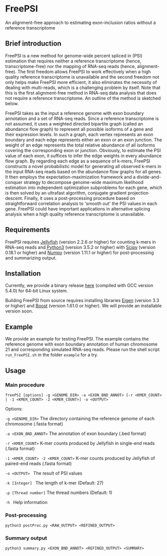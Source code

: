 # FreePSI
An alignment-free approach to estimating exon-inclusion ratios without a reference transcriptome

## Brief introduction
FreePSI is a new method for genome-wide percent spliced in (PSI) estimation that requires neither a reference transcriptome (hence, transcriptome-free) nor the mapping of RNA-seq reads (hence, alignment-free).
The first freedom allows FreePSI to work effectively when a high quality reference transcriptome is unavailable and the second freedom not only helps make FreePSI more efficient, it also eliminates the necessity of dealing with multi-reads, which is a challenging problem by itself.
Note that this is the first alignment-free method in RNA-seq data analysis that does not require a reference transcriptome.
An outline of the method is sketched below.

FreePSI takes as the input a reference genome with exon boundary annotation and a set of RNA-seq reads.
Since a reference transcriptome is not assumed, it uses a weighted directed bipartite graph (called an abundance flow graph) to represent all possible isoforms of a gene and their expression levels.
In such a graph, each vertex represents an exon boundary and each edge represents either an exon or an exon junction.
The weight of an edge represents the total relative abundance of all isoforms covering the corresponding exon or junction.
Obviously, to estimate the PSI value of each exon, it suffices to infer the edge weights in every abundance flow graph.
By regarding each edge as a sequence of k-mers, FreePSI constructs a novel probabilistic model for generating all observed k-mers in the input RNA-seq reads based on the abundance flow graphs for all genes.
It then employs the expectation-maximization framework and a divide-and-conquer strategy to decompose genome-wide maximum likelihood estimation into independent optimization subproblems for each gene, which is then solved by an ultrafast algorithm, conjugate gradient projection descent.
Finally, it uses a post-processing procedure based on straightforward correlation analysis to 'smooth out' the PSI values in each gene.
FreePSI could have important applications in alternative splicing analysis when a high quality reference transcriptome is unavailable.

## Requirements
FreePSI requires [Jellyfish](https://github.com/gmarcais/Jellyfish/releases) (version 2.2.6 or higher) for counting k-mers in RNA-seq reads and [Python3](https://www.python.org/downloads/) (version 3.5.2 or higher) with [Scipy](https://www.scipy.org/) (version 0.18.1 or higher) and [Numpy](http://www.numpy.org/) (version 1.11.1 or higher) for post-processing and summarizing output.

## Installation
Currently, we provide a binary release [here](https://github.com/JY-Zhou/FreePSI/releases) (compiled with GCC version 5.4.0) for 64-bit Linux system.

Building FreePSI from source requires installing libraries [Eigen](http://eigen.tuxfamily.org) (version 3.3 or higher) and [Boost](http://www.boost.org) (version 1.61.0 or higher).
We will provide an installable version soon.

## Example
We provide an example for testing FreePSI.
The example contains the reference genome with exon boundary annotation of human chromosome 21 and corresponding simulated RNA-seq reads.
Please run the shell script `run_FreePSI.sh` in the folder `example` for a try.

## Usage
### Main procedure
`freePSI [options] -g <GENOME_DIR> -a <EXON_BND_ANNOT> [-r <KMER_COUNT> | -1 <KMER_COUNT> -2 <KMER_COUNT>] -o <OUTPUT>`

Options:

  `-g <GENOME_DIR>`                  The directory containing the reference genome of each chromosome (.fasta format)
  
  `-a <EXON_BND_ANNOT>`              The annotation of exon boundary (.bed format)
  
  `-r <KMER_COUNT>`                  K-mer counts produced by Jellyfish in single-end reads (.fasta format)
  
  `-1 <KMER_COUNT> -2 <KMER_COUNT>`  K-mer counts produced by Jellyfish of paired-end reads  (.fasta format)
  
  `-o <OUTPUT> `                     The result of PSI values
  
  `-k [Integer] `                    The length of k-mer (Default: 27)
  
  `-p [Thread number]`               The thread numbers (Default: 1)
  
  `-h `                              Help information

### Post-processing
`python3 postProc.py <RAW_OUTPUT> <REFINED_OUTPUT>`

### Summary output
`python3 summary.py <EXON_BND_ANNOT> <REFINED_OUTPUT> <SUMMARY>`
